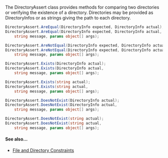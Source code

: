 The DirectoryAssert class provides methods for comparing two directories
or verifying the existence of a directory. Directories may be provided
as DirectoryInfos or as strings giving the path to each directory.

```csharp
DirectoryAssert.AreEqual(DirectoryInfo expected, DirectoryInfo actual);
DirectoryAssert.AreEqual(DirectoryInfo expected, DirectoryInfo actual, 
    string message, params object[] args);

DirectoryAssert.AreNotEqual(DirectoryInfo expected, DirectoryInfo actual);
DirectoryAssert.AreNotEqual(DirectoryInfo expected, DirectoryInfo actual, 
    string message, params object[] args);

DirectoryAssert.Exists(DirectoryInfo actual);
DirectoryAssert.Exists(DirectoryInfo actual, 
    string message, params object[] args);

DirectoryAssert.Exists(string actual);
DirectoryAssert.Exists(string actual, 
    string message, params object[] args);

DirectoryAssert.DoesNotExist(DirectoryInfo actual);
DirectoryAssert.DoesNotExist(DirectoryInfo actual, 
    string message, params object[] args);

DirectoryAssert.DoesNotExist(string actual);
DirectoryAssert.DoesNotExist(string actual, 
    string message, params object[] args);
```

#### See also...
* [File and Directory Constraints](Constraints#file-and-directory-constraints)

